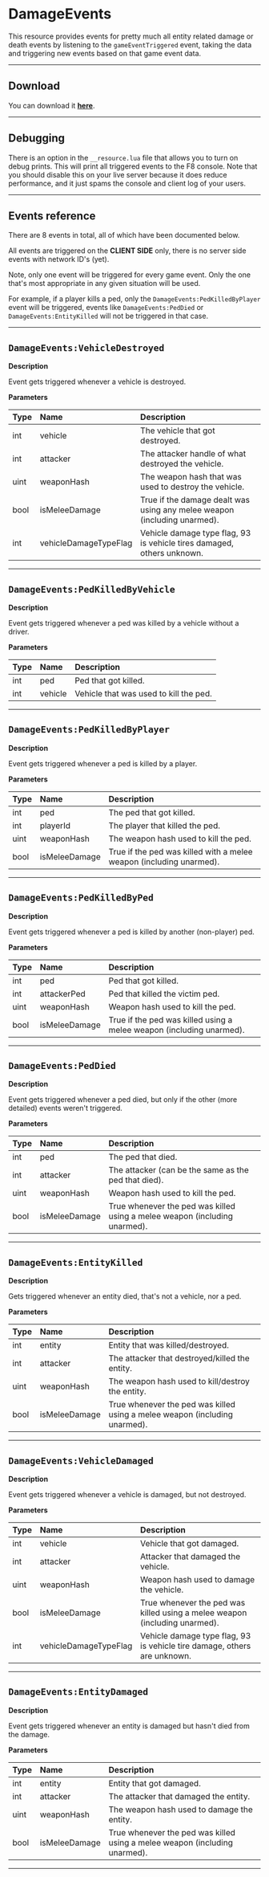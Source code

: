 # DamageEvents

This resource provides events for pretty much all entity related damage or death events by listening to the `gameEventTriggered` event, taking the data and triggering new events based on that game event data.


----

## <i class="fas fa-download"></i> Download
You can download it [**here**](https://github.com/TomGrobbe/damageevents/releases/latest).

----

## <i class="fas fa-wrench"></i> Debugging
There is an option in the `__resource.lua` file that allows you to turn on debug prints. This will print all triggered events to the F8 console. Note that you should disable this on your live server because it does reduce performance, and it just spams the console and client log of your users.

----

## <i class="far fa-list-alt"></i> Events reference

There are 8 events in total, all of which have been documented below.

All events are triggered on the **CLIENT SIDE** only, there is no server side events with network ID's (yet).

Note, only one event will be triggered for every game event. Only the one that's most appropriate in any given situation will be used.

For example, if a player kills a ped, only the `DamageEvents:PedKilledByPlayer` event will be triggered, events like `DamageEvents:PedDied` or `DamageEvents:EntityKilled` will not be triggered in that case.

----

## `DamageEvents:VehicleDestroyed`

**Description**

Event gets triggered whenever a vehicle is destroyed.

**Parameters**

|Type|Name|Description|
|:---|:---|:----------|
|int|vehicle|The vehicle that got destroyed.|
|int|attacker|The attacker handle of what destroyed the vehicle.|
|uint|weaponHash|The weapon hash that was used to destroy the vehicle.|
|bool|isMeleeDamage|True if the damage dealt was using any melee weapon (including unarmed).|
|int|vehicleDamageTypeFlag|Vehicle damage type flag, 93 is vehicle tires damaged, others unknown.|

----

## `DamageEvents:PedKilledByVehicle`

**Description**

Event gets triggered whenever a ped was killed by a vehicle without a driver.

**Parameters**

|Type|Name|Description|
|:---|:---|:----------|
|int|ped|Ped that got killed.|
|int|vehicle|Vehicle that was used to kill the ped.|

----

## `DamageEvents:PedKilledByPlayer`

**Description**

Event gets triggered whenever a ped is killed by a player.

**Parameters**

|Type|Name|Description|
|:---|:---|:----------|
|int|ped|The ped that got killed.|
|int|playerId|The player that killed the ped.|
|uint|weaponHash|The weapon hash used to kill the ped.|
|bool|isMeleeDamage|True if the ped was killed with a melee weapon (including unarmed).|

----

## `DamageEvents:PedKilledByPed`

**Description**

Event gets triggered whenever a ped is killed by another (non-player) ped.

**Parameters**

|Type|Name|Description|
|:---|:---|:----------|
|int|ped|Ped that got killed.|
|int|attackerPed|Ped that killed the victim ped.|
|uint|weaponHash|Weapon hash used to kill the ped.|
|bool|isMeleeDamage|True if the ped was killed using a melee weapon (including unarmed).|

----

## `DamageEvents:PedDied`

**Description**

Event gets triggered whenever a ped died, but only if the other (more detailed) events weren't triggered.

**Parameters**

|Type|Name|Description|
|:---|:---|:----------|
|int|ped|The ped that died.|
|int|attacker|The attacker (can be the same as the ped that died).|
|uint|weaponHash|Weapon hash used to kill the ped.|
|bool|isMeleeDamage|True whenever the ped was killed using a melee weapon (including unarmed).|

----

## `DamageEvents:EntityKilled`

**Description**

Gets triggered whenever an entity died, that's not a vehicle, nor a ped.

**Parameters**

|Type|Name|Description|
|:---|:---|:----------|
|int|entity|Entity that was killed/destroyed.|
|int|attacker|The attacker that destroyed/killed the entity.|
|uint|weaponHash|The weapon hash used to kill/destroy the entity.|
|bool|isMeleeDamage|True whenever the ped was killed using a melee weapon (including unarmed).|

----

## `DamageEvents:VehicleDamaged`

**Description**

Event gets triggered whenever a vehicle is damaged, but not destroyed.

**Parameters**

|Type|Name|Description|
|:---|:---|:----------|
|int|vehicle|Vehicle that got damaged.|
|int|attacker|Attacker that damaged the vehicle.|
|uint|weaponHash|Weapon hash used to damage the vehicle.|
|bool|isMeleeDamage|True whenever the ped was killed using a melee weapon (including unarmed).|
|int|vehicleDamageTypeFlag|Vehicle damage type flag, 93 is vehicle tire damage, others are unknown.|


----

## `DamageEvents:EntityDamaged`

**Description**

Event gets triggered whenever an entity is damaged but hasn't died from the damage.

**Parameters**

|Type|Name|Description|
|:---|:---|:----------|
|int|entity|Entity that got damaged.|
|int|attacker|The attacker that damaged the entity.|
|uint|weaponHash|The weapon hash used to damage the entity.|
|bool|isMeleeDamage|True whenever the ped was killed using a melee weapon (including unarmed).|

----

